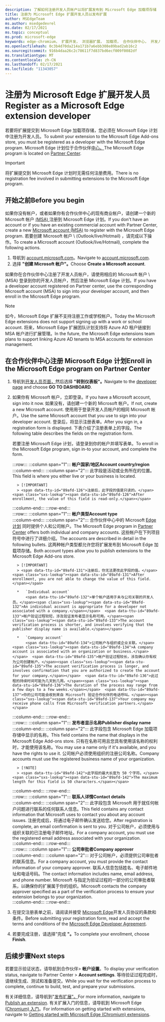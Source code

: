 ```yaml
---
description: 了解如何注册开发人员帐户以将扩展发布到 Microsoft Edge 加载项存储
title: 注册为 Microsoft Edge 扩展开发人员以发布扩展
author: MSEdgeTeam
ms.author: msedgedevrel
ms.date: 02/17/2021
ms.topic: conceptual
ms.prod: microsoft-edge
keywords: edge-chromium， 扩展开发， 浏览器扩展， 加载项， 合作伙伴中心， 开发人员
ms.openlocfilehash: 0c3b4d70da214a171b7a6ebb308e89bad2ab16c2
ms.sourcegitcommit: 916b4daa26c2c78611f7d837bd6ecf009f0082df
ms.translationtype: MT
ms.contentlocale: zh-CN
ms.lasthandoff: 02/17/2021
ms.locfileid: "11343057"
---
```

# <span data-ttu-id="89afd-104">注册为 Microsoft Edge 扩展开发人员</span><span class="sxs-lookup"><span data-stu-id="89afd-104">Register as a Microsoft Edge extension developer</span></span>  

<span data-ttu-id="89afd-105">若要将扩展提交到 Microsoft Edge 加载项存储，您必须在 Microsoft Edge 计划中注册为开发人员。</span><span class="sxs-lookup"><span data-stu-id="89afd-105">To submit your extension to the Microsoft Edge Add-ons store, you must be registered as a developer with the Microsoft Edge program.</span></span>  <span data-ttu-id="89afd-106">Microsoft Edge 计划位于合作伙伴[中心。][MicrosoftPartnerCenter]</span><span class="sxs-lookup"><span data-stu-id="89afd-106">The Microsoft Edge program is located on [Partner Center][MicrosoftPartnerCenter].</span></span>  

> [!IMPORTANT]
> <span data-ttu-id="89afd-107">将扩展提交到 Microsoft Edge 计划时无需任何注册费用。</span><span class="sxs-lookup"><span data-stu-id="89afd-107">There is no registration fee involved in submitting extensions to the Microsoft Edge program.</span></span>  

## <span data-ttu-id="89afd-108">开始之前</span><span class="sxs-lookup"><span data-stu-id="89afd-108">Before you begin</span></span>  

<span data-ttu-id="89afd-109">如果你没有帐户，或者如果你有合作伙伴中心的现有商业帐户，请创建一个新的 Microsoft 帐户 [ (MSA) ][WindowsCommunityEverythingAboutMicrosoftAccounts] 注册到 Microsoft Edge 计划。</span><span class="sxs-lookup"><span data-stu-id="89afd-109">If you don't have an account or if you have an existing commercial account with Partner Center, create a new [Microsoft account (MSA)][WindowsCommunityEverythingAboutMicrosoftAccounts] to register with the Microsoft Edge program.</span></span>  <span data-ttu-id="89afd-110">若要创建 Microsoft 帐户 \ (Outlook/live/Hotmail\) ，请完成以下操作。</span><span class="sxs-lookup"><span data-stu-id="89afd-110">To create a Microsoft account \(Outlook/live/Hotmail\), complete the following actions.</span></span>  

1.  <span data-ttu-id="89afd-111">导航到 [account.microsoft.com][MicrosoftAccount]。</span><span class="sxs-lookup"><span data-stu-id="89afd-111">Navigate to [account.microsoft.com][MicrosoftAccount].</span></span>  
1.  <span data-ttu-id="89afd-112">选择 **"创建 Microsoft 帐户"。**</span><span class="sxs-lookup"><span data-stu-id="89afd-112">Choose **Create a Microsoft account**.</span></span>  
    
<span data-ttu-id="89afd-113">如果你在合作伙伴中心注册了开发人员帐户，请使用相应的 Microsoft 帐户 \ (MSA\) 登录到你的开发人员帐户，然后注册 Microsoft Edge 计划。</span><span class="sxs-lookup"><span data-stu-id="89afd-113">If you have a developer account registered on Partner center, use the corresponding Microsoft account \(MSA\) to sign into your developer account, and then enroll in the Microsoft Edge program.</span></span>  

> [!NOTE]
> <span data-ttu-id="89afd-114">如今，Microsoft Edge 扩展不支持注册工作或学校帐户。</span><span class="sxs-lookup"><span data-stu-id="89afd-114">Today the Microsoft Edge extensions does not support signing up with a work or school account.</span></span>  <span data-ttu-id="89afd-115">将来，Microsoft Edge 扩展团队计划支持将 Azure AD 租户链接到 MSA 帐户进行扩展管理。</span><span class="sxs-lookup"><span data-stu-id="89afd-115">In the future, the Microsoft Edge extensions team plans to support linking Azure AD tenants to MSA accounts for extension management.</span></span>  

## <span data-ttu-id="89afd-116">在合作伙伴中心注册 Microsoft Edge 计划</span><span class="sxs-lookup"><span data-stu-id="89afd-116">Enroll in the Microsoft Edge program on Partner Center</span></span>  

1.  <span data-ttu-id="89afd-117">导航到[开发人员页面，][MicrosoftPartnerCenter]然后选择 **"转到仪表板"。**</span><span class="sxs-lookup"><span data-stu-id="89afd-117">Navigate to the [developer page][MicrosoftPartnerCenter] and choose **GO TO DASHBOARD**.</span></span>  
1.  <span data-ttu-id="89afd-118">如果你有 Microsoft 帐户，立即登录。</span><span class="sxs-lookup"><span data-stu-id="89afd-118">If you have a Microsoft account, sign into it now.</span></span>  <span data-ttu-id="89afd-119">如果没有，请创建一个新的 Microsoft 帐户。</span><span class="sxs-lookup"><span data-stu-id="89afd-119">If not, create a new Microsoft account.</span></span>  <span data-ttu-id="89afd-120">使用用于登录开发人员帐户的相同 Microsoft 帐户。</span><span class="sxs-lookup"><span data-stu-id="89afd-120">Use the same Microsoft account that you use to sign into your developer account.</span></span>  <span data-ttu-id="89afd-121">登录后，将显示注册表单。</span><span class="sxs-lookup"><span data-stu-id="89afd-121">After you sign in, a registration form is displayed.</span></span> <span data-ttu-id="89afd-122">下表介绍了注册表单上的字段。</span><span class="sxs-lookup"><span data-stu-id="89afd-122">The following table describes the fields on the registration form.</span></span>  
    
    <span data-ttu-id="89afd-123">若要注册 Microsoft Edge 计划，请登录到你的帐户并填写表单。</span><span class="sxs-lookup"><span data-stu-id="89afd-123">To enroll in the Microsoft Edge program, sign in-to your account, and complete the form.</span></span>  
    
    :::row:::
       :::column span="1":::
          **<span data-ttu-id="89afd-124">帐户国家/地区</span><span class="sxs-lookup"><span data-stu-id="89afd-124">Account country/region</span></span>**  
       :::column-end:::
       :::column span="2":::
          <span data-ttu-id="89afd-125">此字段是活动或业务所在的位置。</span><span class="sxs-lookup"><span data-stu-id="89afd-125">This field is where you either live or your business is located.</span></span>  
          
          > [!IMPORTANT]
          > <span data-ttu-id="89afd-126">注册后，此字段的值是只读的。</span><span class="sxs-lookup"><span data-stu-id="89afd-126">After enrollment, the value of this field is read-only.</span></span>  
          
       :::column-end:::
    :::row-end:::  
    :::row:::
       :::column span="1":::
          **<span data-ttu-id="89afd-127">帐户类型</span><span class="sxs-lookup"><span data-stu-id="89afd-127">Account type</span></span>**  
       :::column-end:::
       :::column span="2":::
          <span data-ttu-id="89afd-128">合作伙伴中心中的 Microsoft [Edge 计划][MicrosoftPartnerCenter] 同时提供个人和公司帐户。</span><span class="sxs-lookup"><span data-stu-id="89afd-128">The Microsoft Edge program in [Partner Center][MicrosoftPartnerCenter] offers both individual and company accounts.</span></span>  <span data-ttu-id="89afd-129">这些帐户在下列项目符号中进行了详细介绍。</span><span class="sxs-lookup"><span data-stu-id="89afd-129">The accounts are described in detail in the following bullets.</span></span>  <span data-ttu-id="89afd-130">这两种帐户类型都允许您将扩展发布到 Microsoft Edge 加载项存储。</span><span class="sxs-lookup"><span data-stu-id="89afd-130">Both account types allow you to publish extensions to the Microsoft Edge Add-ons store.</span></span>  
          
          > [!IMPORTANT]
          > <span data-ttu-id="89afd-131">注册后，你无法更改此字段的值。</span><span class="sxs-lookup"><span data-stu-id="89afd-131">After enrollment, you are not able to change the value of this field.</span></span>  
          
          *   `Individual account`  
              <span data-ttu-id="89afd-132">单个帐户适用于未与公司关联的开发人员。</span><span class="sxs-lookup"><span data-stu-id="89afd-132">An individual account is appropriate for a developer not associated with a company.</span></span>  <span data-ttu-id="89afd-133">帐户验证过程较短，涉及验证发布者显示名称可用。</span><span class="sxs-lookup"><span data-stu-id="89afd-133">The account verification process is shorter, and involves verifying that the publisher display name is available.</span></span>  

          *   `Company account`  
              <span data-ttu-id="89afd-134">公司帐户与组织或企业关联。</span><span class="sxs-lookup"><span data-stu-id="89afd-134">A company account is associated with an organization or business.</span></span>  <span data-ttu-id="89afd-135">帐户验证过程较长，涉及确认你有权为公司创建帐户。</span><span class="sxs-lookup"><span data-stu-id="89afd-135">The account verification process is longer, and involves confirmation that you are authorized to create the account for your company.</span></span>  <span data-ttu-id="89afd-136">此过程的持续时间可能为几天到几周。</span><span class="sxs-lookup"><span data-stu-id="89afd-136">The duration of the process may range from a few days to a few weeks.</span></span>  <span data-ttu-id="89afd-137">你的公司可能会收到来自 Microsoft 验证合作伙伴的电话呼叫。</span><span class="sxs-lookup"><span data-stu-id="89afd-137">Your company may receive phone calls from Microsoft verification partners.</span></span>  
              
       :::column-end:::
    :::row-end:::  
    :::row:::
       :::column span="1":::
          **<span data-ttu-id="89afd-138">发布者显示名称</span><span class="sxs-lookup"><span data-stu-id="89afd-138">Publisher display name</span></span>**  
       :::column-end:::
       :::column span="2":::
          <span data-ttu-id="89afd-139">此字段包含 Microsoft Edge 加载项存储中显示的名称。</span><span class="sxs-lookup"><span data-stu-id="89afd-139">This field contains the name that displays in the Microsoft Edge Add-ons store.</span></span>  <span data-ttu-id="89afd-140">只有在名称可用且您具有使用该名称的权利时，才能使用该名称。</span><span class="sxs-lookup"><span data-stu-id="89afd-140">You may use a name only if it's available, and you have the rights to use it.</span></span>  <span data-ttu-id="89afd-141">公司帐户必须使用组织的注册公司名称。</span><span class="sxs-lookup"><span data-stu-id="89afd-141">Company accounts must use the registered business name of your organization.</span></span>  
          
          > [!NOTE]
          > <span data-ttu-id="89afd-142">此字段的最大长度为 50 个字符。</span><span class="sxs-lookup"><span data-stu-id="89afd-142">The maximum length for this field is 50 characters.</span></span>  
          
       :::column-end:::
    :::row-end:::  
    :::row:::
       :::column span="1":::
          **<span data-ttu-id="89afd-143">联系人详情</span><span class="sxs-lookup"><span data-stu-id="89afd-143">Contact details</span></span>**  
       :::column-end:::
       :::column span="2":::
          <span data-ttu-id="89afd-144">此字段包含 Microsoft 用于就任何帐户问题进行联系的任何联系人信息。</span><span class="sxs-lookup"><span data-stu-id="89afd-144">This field contains any contact information that Microsoft uses to contact you about any account issues.</span></span>  <span data-ttu-id="89afd-145">注册完成后，将通过电子邮件确认发送给您。</span><span class="sxs-lookup"><span data-stu-id="89afd-145">After registration is complete, an email confirmation is sent to you.</span></span>  <span data-ttu-id="89afd-146">对于公司帐户，必须使用与组织关联的已注册电子邮件地址。</span><span class="sxs-lookup"><span data-stu-id="89afd-146">For a company account, you must use the registered email address associated with your organization.</span></span>  
       :::column-end:::
    :::row-end:::  
    :::row:::
       :::column span="1":::
          **<span data-ttu-id="89afd-147">公司审批者</span><span class="sxs-lookup"><span data-stu-id="89afd-147">Company approver</span></span>**  
       :::column-end:::
       :::column span="2":::
          <span data-ttu-id="89afd-148">对于公司帐户，必须提供公司审批者的联系信息。</span><span class="sxs-lookup"><span data-stu-id="89afd-148">For a company account, you must provide the contact information of your company approver.</span></span>  <span data-ttu-id="89afd-149">联系人信息包括姓名、电子邮件地址和电话号码。</span><span class="sxs-lookup"><span data-stu-id="89afd-149">The contact information includes name, email address, and phone number.</span></span>  <span data-ttu-id="89afd-150">Microsoft 与指定为验证过程的一部分的公司审批者联系，以确保你的扩展属于你的组织。</span><span class="sxs-lookup"><span data-stu-id="89afd-150">Microsoft contacts the company approver specified as a part of the verification process to ensure your extension belongs to your organization.</span></span>  
       :::column-end:::
    :::row-end:::  
    
1.  <span data-ttu-id="89afd-151">在提交注册表单之前，请阅读并接受 [Microsoft Edge][MicrosoftAppDeveloperAgreement]开发人员协议的条款和条件。</span><span class="sxs-lookup"><span data-stu-id="89afd-151">Before submitting your registration form, read and accept the terms and conditions of the [Microsoft Edge Developer Agreement][MicrosoftAppDeveloperAgreement].</span></span>  
1.  <span data-ttu-id="89afd-152">若要完成注册，请选择"完成 **"。**</span><span class="sxs-lookup"><span data-stu-id="89afd-152">To complete your enrollment, choose **Finish**.</span></span>  
    
## <span data-ttu-id="89afd-153">后续步骤</span><span class="sxs-lookup"><span data-stu-id="89afd-153">Next steps</span></span>  

<span data-ttu-id="89afd-154">若要显示验证状态，请导航到合作伙伴> **帐户设置**。</span><span class="sxs-lookup"><span data-stu-id="89afd-154">To display your verification status, navigate to Partner Center > **Account settings**.</span></span>  <span data-ttu-id="89afd-155">等待验证过程完成时，请继续生成、测试和准备提交。</span><span class="sxs-lookup"><span data-stu-id="89afd-155">While you wait for the verification process to complete, continue to build, test, and prepare your submissions.</span></span>  

<span data-ttu-id="89afd-156">有关详细信息，请导航到"[发布扩展"。][ExtensionsChromiumPublishExtension]</span><span class="sxs-lookup"><span data-stu-id="89afd-156">For more information, navigate to [Publish an extension][ExtensionsChromiumPublishExtension].</span></span>  <span data-ttu-id="89afd-157">有关扩展入门的信息，请导航到 Microsoft Edge ([Chromium) 入门][ExtensionsChromiumGettingStartedIndex]。</span><span class="sxs-lookup"><span data-stu-id="89afd-157">For information on getting started with extensions, navigate to [Getting started with Microsoft Edge (Chromium) extensions][ExtensionsChromiumGettingStartedIndex].</span></span>  

<!-- links -->  

[ExtensionsChromiumGettingStartedIndex]: ../getting-started/index.md "Microsoft Edge (Chromium) 扩展|Microsoft Docs"  
[ExtensionsChromiumPublishExtension]:  ./publish-extension.md "发布扩展|Microsoft Docs"  

[MicrosoftAppDeveloperAgreement]:  /legal/windows/agreements/app-developer-agreement "应用开发人员协议|Microsoft Docs"  

[MicrosoftAccount]:  https://account.microsoft.com/account "Microsoft 帐户"  

[MicrosoftPartnerCenter]:  https://partner.microsoft.com/dashboard/microsoftedge/public/login?ref=dd "合作伙伴中心"  

[WindowsCommunityEverythingAboutMicrosoftAccounts]:  https://community.windows.com/stories/everything-you-need-to-know-about-microsoft-accounts "有关 Microsoft 帐户帐户的一切|Windows 社区"  
